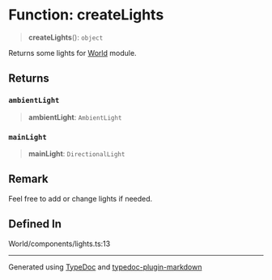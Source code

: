 # Function: createLights

> **createLights**(): `object`

Returns some lights for [World](../classes/class.World.md) module.

## Returns

### `ambientLight`

> **ambientLight**: `AmbientLight`

### `mainLight`

> **mainLight**: `DirectionalLight`

## Remark

Feel free to add or change lights if needed.

## Defined In

World/components/lights.ts:13

---

Generated using [TypeDoc](https://typedoc.org/) and [typedoc-plugin-markdown](https://www.npmjs.com/package/typedoc-plugin-markdown)
